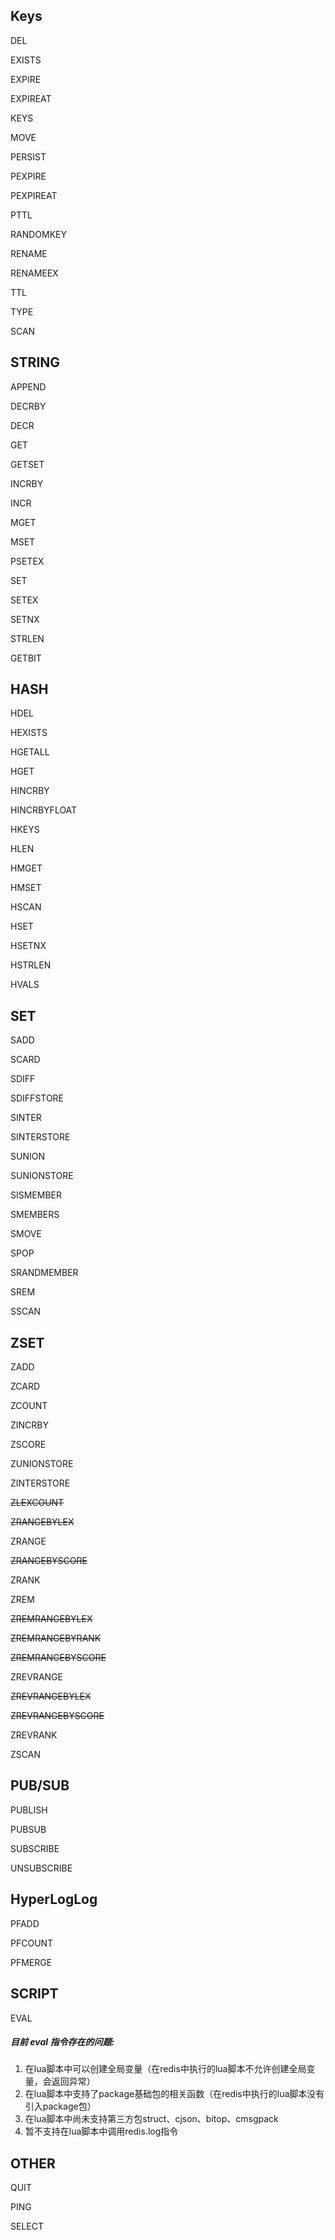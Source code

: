 ## Keys

DEL

EXISTS

EXPIRE

EXPIREAT

KEYS

MOVE

PERSIST

PEXPIRE

PEXPIREAT

PTTL

RANDOMKEY

RENAME

RENAMEEX

TTL

TYPE

SCAN

## STRING

APPEND

DECRBY

DECR

GET

GETSET

INCRBY

INCR

MGET

MSET

PSETEX

SET

SETEX

SETNX

STRLEN

GETBIT

## HASH

HDEL

HEXISTS

HGETALL

HGET

HINCRBY

HINCRBYFLOAT

HKEYS

HLEN

HMGET

HMSET

HSCAN

HSET

HSETNX

HSTRLEN

HVALS

## SET

SADD

SCARD

SDIFF

SDIFFSTORE

SINTER

SINTERSTORE

SUNION

SUNIONSTORE

SISMEMBER

SMEMBERS

SMOVE

SPOP

SRANDMEMBER

SREM

SSCAN

## ZSET

ZADD

ZCARD

ZCOUNT

ZINCRBY

ZSCORE

ZUNIONSTORE

ZINTERSTORE

~~ZLEXCOUNT~~

~~ZRANGEBYLEX~~

ZRANGE

~~ZRANGEBYSCORE~~

ZRANK

ZREM

~~ZREMRANGEBYLEX~~

~~ZREMRANGEBYRANK~~

~~ZREMRANGEBYSCORE~~

ZREVRANGE

~~ZREVRANGEBYLEX~~

~~ZREVRANGEBYSCORE~~

ZREVRANK

ZSCAN

## PUB/SUB

PUBLISH

PUBSUB

SUBSCRIBE

UNSUBSCRIBE

## HyperLogLog 

PFADD

PFCOUNT

PFMERGE

## SCRIPT

EVAL

##### 目前 eval 指令存在的问题:

1. 在lua脚本中可以创建全局变量（在redis中执行的lua脚本不允许创建全局变量，会返回异常）
2. 在lua脚本中支持了package基础包的相关函数（在redis中执行的lua脚本没有引入package包）
3. 在lua脚本中尚未支持第三方包struct、cjson、bitop、cmsgpack
4. 暂不支持在lua脚本中调用redis.log指令

## OTHER

QUIT

PING

SELECT